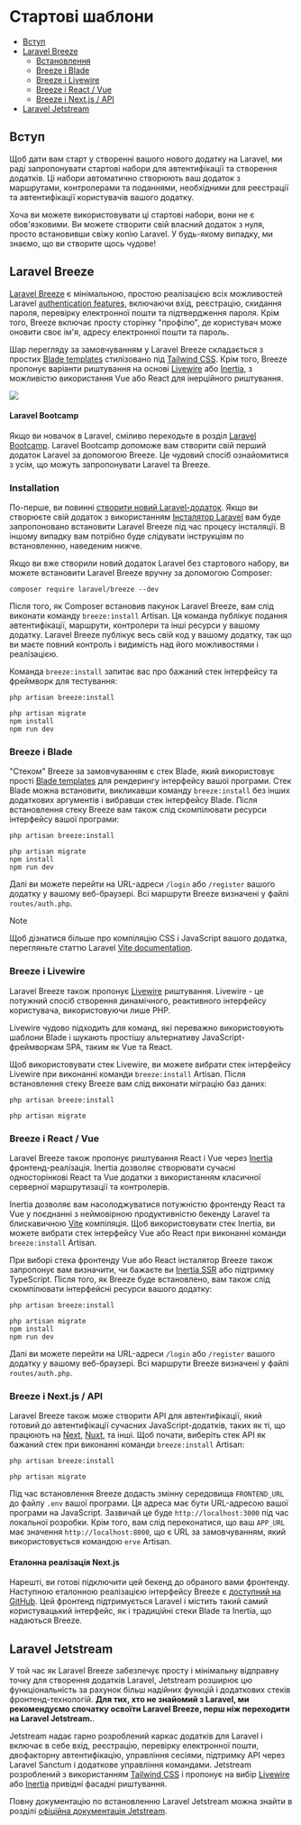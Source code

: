 # Стартові шаблони

- [Вступ](#introduction)
- [Laravel Breeze](#laravel-breeze)
    - [Встановлення](#laravel-breeze-installation)
    - [Breeze і Blade](#breeze-and-blade)
    - [Breeze і Livewire](#breeze-and-livewire)
    - [Breeze і React / Vue](#breeze-and-inertia)
    - [Breeze і Next.js / API](#breeze-and-next)
- [Laravel Jetstream](#laravel-jetstream)

<a name="introduction"></a>
## Вступ

Щоб дати вам старт у створенні вашого нового додатку на Laravel, ми раді запропонувати стартові набори для автентифікації та створення додатків. Ці набори автоматично створюють ваш додаток з маршрутами, контролерами та поданнями, необхідними для реєстрації та автентифікації користувачів вашого додатку.

Хоча ви можете використовувати ці стартові набори, вони не є обов'язковими. Ви можете створити свій власний додаток з нуля, просто встановивши свіжу копію Laravel. У будь-якому випадку, ми знаємо, що ви створите щось чудове!

<a name="laravel-breeze"></a>
## Laravel Breeze

[Laravel Breeze](https://github.com/laravel/breeze) є мінімальною, простою реалізацією всіх можливостей Laravel [authentication features](/docs/{{version}}/authentication), включаючи вхід, реєстрацію, скидання пароля, перевірку електронної пошти та підтвердження пароля. Крім того, Breeze включає просту сторінку "профілю", де користувач може оновити своє ім'я, адресу електронної пошти та пароль.

Шар перегляду за замовчуванням у Laravel Breeze складається з простих [Blade templates](/docs/{{version}}/blade) стилізовано під [Tailwind CSS](https://tailwindcss.com). Крім того, Breeze пропонує варіанти риштування на основі [Livewire](https://livewire.laravel.com) або [Inertia](https://inertiajs.com), з можливістю використання Vue або React для інерційного риштування.

<img src="https://laravel.com/img/docs/breeze-register.png">

#### Laravel Bootcamp

Якщо ви новачок в Laravel, сміливо переходьте в розділ [Laravel Bootcamp](https://bootcamp.laravel.com). Laravel Bootcamp допоможе вам створити свій перший додаток Laravel за допомогою Breeze. Це чудовий спосіб ознайомитися з усім, що можуть запропонувати Laravel та Breeze.

<a name="laravel-breeze-installation"></a>
### Installation

По-перше, ви повинні [створити новий Laravel-додаток](/docs/{{version}}/installation). Якщо ви створюєте свій додаток з використанням [Інсталятор Laravel](/docs/{{version}}/installation#creating-a-laravel-project) вам буде запропоновано встановити Laravel Breeze під час процесу інсталяції. В іншому випадку вам потрібно буде слідувати інструкціям по встановленню, наведеним нижче.

Якщо ви вже створили новий додаток Laravel без стартового набору, ви можете встановити Laravel Breeze вручну за допомогою Composer:

```shell
composer require laravel/breeze --dev
```

Після того, як Composer встановив пакунок Laravel Breeze, вам слід виконати команду `breeze:install` Artisan. Ця команда публікує подання автентифікації, маршрути, контролери та інші ресурси у вашому додатку. Laravel Breeze публікує весь свій код у вашому додатку, так що ви маєте повний контроль і видимість над його можливостями і реалізацією.

Команда `breeze:install` запитає вас про бажаний стек інтерфейсу та фреймворк для тестування:

```shell
php artisan breeze:install

php artisan migrate
npm install
npm run dev
```

<a name="breeze-and-blade"></a>
### Breeze і Blade

"Стеком" Breeze за замовчуванням є стек Blade, який використовує прості [Blade templates](/docs/{{version}}/blade) для рендерингу інтерфейсу вашої програми. Стек Blade можна встановити, викликавши команду `breeze:install` без інших додаткових аргументів і вибравши стек інтерфейсу Blade. Після встановлення стеку Breeze вам також слід скомпілювати ресурси інтерфейсу вашої програми:

```shell
php artisan breeze:install

php artisan migrate
npm install
npm run dev
```

Далі ви можете перейти на URL-адреси `/login` або `/register` вашого додатку у вашому веб-браузері. Всі маршрути Breeze визначені у файлі `routes/auth.php`.

> [!NOTE]  
> Щоб дізнатися більше про компіляцію CSS і JavaScript вашого додатка, перегляньте статтю Laravel [Vite documentation](/docs/{{version}}/vite#running-vite).

<a name="breeze-and-livewire"></a>
### Breeze і Livewire

Laravel Breeze також пропонує [Livewire](https://livewire.laravel.com) риштування. Livewire - це потужний спосіб створення динамічного, реактивного інтерфейсу користувача, використовуючи лише PHP.

Livewire чудово підходить для команд, які переважно використовують шаблони Blade і шукають простішу альтернативу JavaScript-фреймворкам SPA, таким як Vue та React.

Щоб використовувати стек Livewire, ви можете вибрати стек інтерфейсу Livewire при виконанні команди `breeze:install` Artisan. Після встановлення стеку Breeze вам слід виконати міграцію баз даних:

```shell
php artisan breeze:install

php artisan migrate
```

<a name="breeze-and-inertia"></a>
### Breeze і React / Vue

Laravel Breeze також пропонує риштування React і Vue через [Inertia](https://inertiajs.com) фронтенд-реалізація. Inertia дозволяє створювати сучасні односторінкові React та Vue додатки з використанням класичної серверної маршрутизації та контролерів.

Inertia дозволяє вам насолоджуватися потужністю фронтенду React та Vue у поєднанні з неймовірною продуктивністю бекенду Laravel та блискавичною [Vite](https://vitejs.dev) компіляція. Щоб використовувати стек Inertia, ви можете вибрати стек інтерфейсу Vue або React при виконанні команди `breeze:install` Artisan.

При виборі стека фронтенду Vue або React інсталятор Breeze також запропонує вам визначити, чи бажаєте ви [Inertia SSR](https://inertiajs.com/server-side-rendering) або підтримку TypeScript. Після того, як Breeze буде встановлено, вам також слід скомпілювати інтерфейсні ресурси вашого додатку:

```shell
php artisan breeze:install

php artisan migrate
npm install
npm run dev
```

Далі ви можете перейти на URL-адреси `/login` або `/register` вашого додатку у вашому веб-браузері. Всі маршрути Breeze визначені у файлі `routes/auth.php`.

<a name="breeze-and-next"></a>
### Breeze і Next.js / API

Laravel Breeze також може створити API для автентифікації, який готовий до автентифікації сучасних JavaScript-додатків, таких як ті, що працюють на [Next](https://nextjs.org), [Nuxt](https://nuxt.com), та інші. Щоб почати, виберіть стек API як бажаний стек при виконанні команди `breeze:install` Artisan:

```shell
php artisan breeze:install

php artisan migrate
```

Під час встановлення Breeze додасть змінну середовища `FRONTEND_URL` до файлу `.env` вашої програми. Ця адреса має бути URL-адресою вашої програми на JavaScript. Зазвичай це буде `http://localhost:3000` під час локальної розробки. Крім того, вам слід переконатися, що ваш `APP_URL` має значення `http://localhost:8000`, що є URL за замовчуванням, який використовується командою `erve` Artisan.

<a name="next-reference-implementation"></a>
#### Еталонна реалізація Next.js

Нарешті, ви готові підключити цей бекенд до обраного вами фронтенду. Наступною еталонною реалізацією інтерфейсу Breeze є [доступний на GitHub](https://github.com/laravel/breeze-next). Цей фронтенд підтримується Laravel і містить такий самий користувацький інтерфейс, як і традиційні стеки Blade та Inertia, що надаються Breeze.

<a name="laravel-jetstream"></a>
## Laravel Jetstream

У той час як Laravel Breeze забезпечує просту і мінімальну відправну точку для створення додатків Laravel, Jetstream розширює цю функціональність за рахунок більш надійних функцій і додаткових стеків фронтенд-технологій. **Для тих, хто не знайомий з Laravel, ми рекомендуємо спочатку освоїти Laravel Breeze, перш ніж переходити на Laravel Jetstream.**.

Jetstream надає гарно розроблений каркас додатків для Laravel і включає в себе вхід, реєстрацію, перевірку електронної пошти, двофакторну автентифікацію, управління сесіями, підтримку API через Laravel Sanctum і додаткове управління командами. Jetstream розроблений з використанням [Tailwind CSS](https://tailwindcss.com) і пропонує на вибір [Livewire](https://livewire.laravel.com) або [Inertia](https://inertiajs.com) привідні фасадні риштування.

Повну документацію по встановленню Laravel Jetstream можна знайти в розділі [офіційна документація Jetstream](https://jetstream.laravel.com).

